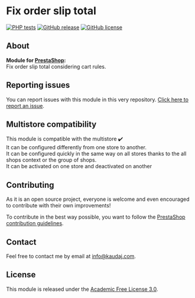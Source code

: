 <!-- <h1 align="center"><img src="/views/img/logo.png" alt="Fix order slip total" width="500"></h1> -->

# Fix order slip total

[![PHP tests](https://github.com/Kaudaj/kjfixordersliptotal/actions/workflows/php.yml/badge.svg)](https://github.com/Kaudaj/kjfixordersliptotal/actions/workflows/php.yml)
[![GitHub release](https://img.shields.io/github/release/Kaudaj/kjfixordersliptotal.svg)](https://GitHub.com/Kaudaj/kjfixordersliptotal/releases/)
[![GitHub license](https://img.shields.io/github/license/Kaudaj/kjfixordersliptotal)](https://github.com/Kaudaj/kjfixordersliptotal/LICENSE.md)

## About

**Module for [PrestaShop][prestashop]:**<br>
Fix order slip total considering cart rules.

## Reporting issues

You can report issues with this module in this very repository. [Click here to report an issue][report-issue].

## Multistore compatibility

This module is compatible with the multistore :heavy_check_mark: <br/>
It can be configured differently from one store to another.<br/>
It can be configured quickly in the same way on all stores thanks to the all shops context or the group of shops.<br/>
It can be activated on one store and deactivated on another

## Contributing

As it is an open source project, everyone is welcome and even encouraged to contribute with their own improvements!

To contribute in the best way possible, you want to follow the [PrestaShop contribution guidelines][contribution-guidelines].

## Contact

Feel free to contact me by email at info@kaudaj.com.

## License

This module is released under the [Academic Free License 3.0][afl-3.0].

[report-issue]: https://github.com/Kaudaj/kjfixordersliptotal/issues/new/choose
[prestashop]: https://www.prestashop.com/
[contribution-guidelines]: https://devdocs.prestashop.com/1.7/contribute/contribution-guidelines/project-modules/
[afl-3.0]: https://opensource.org/licenses/AFL-3.0
